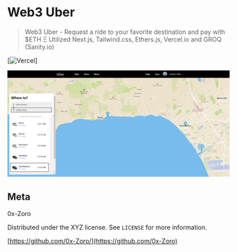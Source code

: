 # Web3 Uber 
> Web3 Uber - Request a ride to your favorite destination and pay with $ETH Ξ
> Utilized Next.js, Tailwind.css, Ethers.js, Vercel.io and GROQ (Sanity.io)

[![Vercel](https://web3-uber-qq9u8qa4d-0x-zoro.vercel.app/?app={web3-uber-qq9u8qa4d-0x-zoro})]

![](header.png)

## Meta

0x-Zoro

Distributed under the XYZ license. See ``LICENSE`` for more information.

[https://github.com/0x-Zoro/](https://github.com/0x-Zoro)